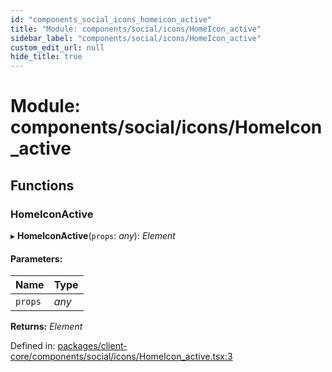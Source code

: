 ```yaml
---
id: "components_social_icons_homeicon_active"
title: "Module: components/social/icons/HomeIcon_active"
sidebar_label: "components/social/icons/HomeIcon_active"
custom_edit_url: null
hide_title: true
---
```


# Module: components/social/icons/HomeIcon\_active

## Functions

### HomeIconActive

▸ **HomeIconActive**(`props`: *any*): *Element*

#### Parameters:

Name | Type |
:------ | :------ |
`props` | *any* |

**Returns:** *Element*

Defined in: [packages/client-core/components/social/icons/HomeIcon_active.tsx:3](https://github.com/xr3ngine/xr3ngine/blob/66a84a950/packages/client-core/components/social/icons/HomeIcon_active.tsx#L3)

